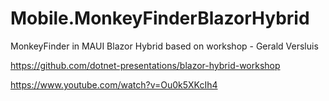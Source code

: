 # Mobile.MonkeyFinderBlazorHybrid
MonkeyFinder in MAUI Blazor Hybrid based on workshop - Gerald Versluis

https://github.com/dotnet-presentations/blazor-hybrid-workshop

https://www.youtube.com/watch?v=Ou0k5XKcIh4
